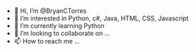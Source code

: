 - 👋 Hi, I’m @BryanCTorres
- 👀 I’m interested in Python, c#, Java, HTML, CSS, Javascript 
- 🌱 I’m currently learning Python
- 💞️ I’m looking to collaborate on ...
- 📫 How to reach me ...

<!---
BryanCTorres/BryanCTorres is a ✨ special ✨ repository because its `README.md` (this file) appears on your GitHub profile.
You can click the Preview link to take a look at your changes.
--->
